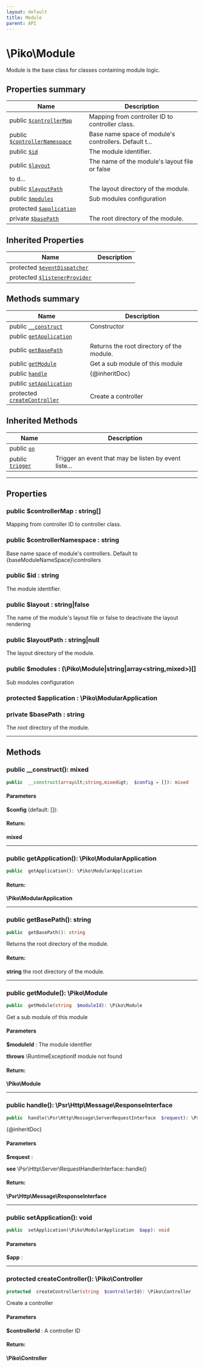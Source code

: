 ```yaml
---
layout: default
title: Module
parent: API
---
```




# \Piko\Module

Module is the base class for classes containing module logic.








## Properties summary

| Name | Description |
|------|-------------|
| public [`$controllerMap`](#property_controllerMap) | Mapping from controller ID to controller class.  |
| public [`$controllerNamespace`](#property_controllerNamespace) | Base name space of module&#039;s controllers. Default t... |
| public [`$id`](#property_id) | The module identifier.  |
| public [`$layout`](#property_layout) | The name of the module&#039;s layout file or false
to d... |
| public [`$layoutPath`](#property_layoutPath) | The layout directory of the module.  |
| public [`$modules`](#property_modules) | Sub modules configuration  |
| protected [`$application`](#property_application) |   |
| private [`$basePath`](#property_basePath) | The root directory of the module.  |

## Inherited Properties

| Name | Description |
|------|-------------|
| protected [`$eventDispatcher`](EventHandlerTrait.md#property_eventDispatcher) |   |
| protected [`$listenerProvider`](EventHandlerTrait.md#property_listenerProvider) |   |

## Methods summary

| Name | Description |
|------|-------------|
| public [`__construct`](#method___construct) | Constructor |
| public [`getApplication`](#method_getApplication) |   |
| public [`getBasePath`](#method_getBasePath) | Returns the root directory of the module.  |
| public [`getModule`](#method_getModule) | Get a sub module of this module  |
| public [`handle`](#method_handle) | {@inheritDoc}  |
| public [`setApplication`](#method_setApplication) |   |
| protected [`createController`](#method_createController) | Create a controller  |

## Inherited Methods

| Name | Description |
|------|-------------|
| public [`on`](/EventHandlerTrait.md#method_on) |   |
| public [`trigger`](/EventHandlerTrait.md#method_trigger) | Trigger an event that may be listen by event liste... |

-----


## Properties


<a name="property_controllerMap"></a>
### public **$controllerMap** : string[]
Mapping from controller ID to controller class.






<a name="property_controllerNamespace"></a>
### public **$controllerNamespace** : string
Base name space of module's controllers.
Default to \{baseModuleNameSpace}\\controllers





<a name="property_id"></a>
### public **$id** : string
The module identifier.






<a name="property_layout"></a>
### public **$layout** : string|false
The name of the module's layout file or false
to deactivate the layout rendering






<a name="property_layoutPath"></a>
### public **$layoutPath** : string|null
The layout directory of the module.






<a name="property_modules"></a>
### public **$modules** : (\Piko\Module|string|array&lt;string,mixed&gt;)[]
Sub modules configuration






<a name="property_application"></a>
### protected **$application** : \Piko\ModularApplication






<a name="property_basePath"></a>
### private **$basePath** : string
The root directory of the module.





-----

## Methods




<a name="method___construct"></a>
### public **__construct()**: mixed

```php
public  __construct(array&lt;string,mixed&gt;  $config = []): mixed
```




#### Parameters
**$config**  (default: []):







#### Return:
**mixed**


-----



<a name="method_getApplication"></a>
### public **getApplication()**: \Piko\ModularApplication

```php
public  getApplication(): \Piko\ModularApplication
```








#### Return:
**\Piko\ModularApplication**


-----



<a name="method_getBasePath"></a>
### public **getBasePath()**: string

```php
public  getBasePath(): string
```

Returns the root directory of the module.








#### Return:
**string**
the root directory of the module.

-----



<a name="method_getModule"></a>
### public **getModule()**: \Piko\Module

```php
public  getModule(string  $moduleId): \Piko\Module
```

Get a sub module of this module



#### Parameters
**$moduleId** :
The module identifier




**throws**  \RuntimeExceptionIf module not found



#### Return:
**\Piko\Module**


-----



<a name="method_handle"></a>
### public **handle()**: \Psr\Http\Message\ResponseInterface

```php
public  handle(\Psr\Http\Message\ServerRequestInterface  $request): \Psr\Http\Message\ResponseInterface
```

{@inheritDoc}



#### Parameters
**$request** :




**see**  \Psr\Http\Server\RequestHandlerInterface::handle()



#### Return:
**\Psr\Http\Message\ResponseInterface**


-----



<a name="method_setApplication"></a>
### public **setApplication()**: void

```php
public  setApplication(\Piko\ModularApplication  $app): void
```



#### Parameters
**$app** :






-----



<a name="method_createController"></a>
### protected **createController()**: \Piko\Controller

```php
protected  createController(string  $controllerId): \Piko\Controller
```

Create a controller



#### Parameters
**$controllerId** :
A controller ID






#### Return:
**\Piko\Controller**


